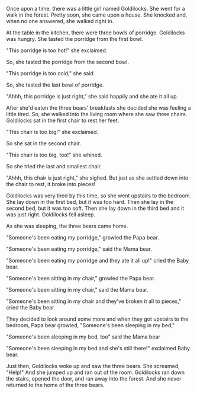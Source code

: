 Once upon a time, there was a little girl named Goldilocks.  She  went for a walk in the forest.  Pretty soon, she came upon a house.  She knocked and, when no one answered, she walked right in.

At the table in the kitchen, there were three bowls of porridge.  Goldilocks was hungry.  She tasted the porridge from the first bowl.

"This porridge is too hot!" she exclaimed.

So, she tasted the porridge from the second bowl.

"This porridge is too cold," she said

So, she tasted the last bowl of porridge.

"Ahhh, this porridge is just right," she said happily and she ate it all up.

After she'd eaten the three bears' breakfasts she decided she was feeling a little tired.  So, she walked into the living room where she saw three chairs.  Goldilocks sat in the first chair to rest her feet.  

"This chair is too big!" she exclaimed.

So she sat in the second chair.

"This chair is too big, too!"  she whined.

So she tried the last and smallest chair.

"Ahhh, this chair is just right," she sighed.  But just as she settled down into the chair to rest, it broke into pieces!

Goldilocks was very tired by this time, so she went upstairs to the bedroom.  She lay down in the first bed, but it was too hard.  Then she lay in the second bed, but it was too soft.  Then she lay down in the third bed and it was just right.  Goldilocks fell asleep.

As she was sleeping, the three bears came home.

"Someone's been eating my porridge," growled the Papa bear.

"Someone's been eating my porridge," said the Mama bear.

"Someone's been eating my porridge and they ate it all up!" cried the Baby bear.

"Someone's been sitting in my chair," growled the Papa bear.

"Someone's been sitting in my chair," said the Mama bear.

"Someone's been sitting in my chair and they've broken it all to pieces," cried the Baby bear.

They decided to look around some more and when they got upstairs to the bedroom, Papa bear growled, "Someone's been sleeping in my bed,"

"Someone's been sleeping in my bed, too" said the Mama bear

"Someone's been sleeping in my bed and she's still there!" exclaimed Baby bear.

Just then, Goldilocks woke up and saw the three bears.  She screamed, "Help!"  And she jumped up and ran out of the room.  Goldilocks ran down the stairs, opened the door, and ran away into the forest.  And she never returned to the home of the three bears.
